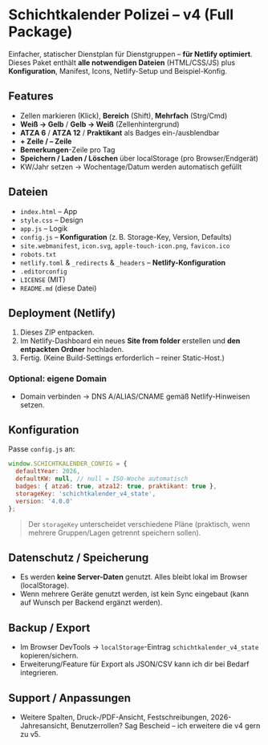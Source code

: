 # Schichtkalender Polizei – v4 (Full Package)

Einfacher, statischer Dienstplan für Dienstgruppen – **für Netlify optimiert**.  
Dieses Paket enthält **alle notwendigen Dateien** (HTML/CSS/JS) plus **Konfiguration**, Manifest, Icons, Netlify-Setup und Beispiel-Konfig.

## Features
- Zellen markieren (Klick), **Bereich** (Shift), **Mehrfach** (Strg/Cmd)
- **Weiß → Gelb** / **Gelb → Weiß** (Zellenhintergrund)
- **ATZA 6** / **ATZA 12** / **Praktikant** als Badges ein-/ausblendbar
- **+ Zeile / – Zeile**
- **Bemerkungen**-Zeile pro Tag
- **Speichern / Laden / Löschen** über localStorage (pro Browser/Endgerät)
- KW/Jahr setzen → Wochentage/Datum werden automatisch gefüllt

## Dateien
- `index.html` – App
- `style.css` – Design
- `app.js` – Logik
- `config.js` – **Konfiguration** (z. B. Storage-Key, Version, Defaults)
- `site.webmanifest`, `icon.svg`, `apple-touch-icon.png`, `favicon.ico`
- `robots.txt`
- `netlify.toml` & `_redirects` & `_headers` – **Netlify-Konfiguration**
- `.editorconfig`
- `LICENSE` (MIT)
- `README.md` (diese Datei)

## Deployment (Netlify)
1. Dieses ZIP entpacken.
2. Im Netlify-Dashboard ein neues **Site from folder** erstellen und **den entpackten Ordner** hochladen.
3. Fertig. (Keine Build-Settings erforderlich – reiner Static-Host.)

### Optional: eigene Domain
- Domain verbinden → DNS A/ALIAS/CNAME gemäß Netlify-Hinweisen setzen.

## Konfiguration
Passe `config.js` an:
```js
window.SCHICHTKALENDER_CONFIG = {
  defaultYear: 2026,
  defaultKW: null, // null = ISO-Woche automatisch
  badges: { atza6: true, atza12: true, praktikant: true },
  storageKey: 'schichtkalender_v4_state',
  version: '4.0.0'
};
```
> Der `storageKey` unterscheidet verschiedene Pläne (praktisch, wenn mehrere Gruppen/Lagen getrennt speichern sollen).

## Datenschutz / Speicherung
- Es werden **keine Server-Daten** genutzt. Alles bleibt lokal im Browser (localStorage).  
- Wenn mehrere Geräte genutzt werden, ist kein Sync eingebaut (kann auf Wunsch per Backend ergänzt werden).

## Backup / Export
- Im Browser DevTools → `localStorage`-Eintrag `schichtkalender_v4_state` kopieren/sichern.
- Erweiterung/Feature für Export als JSON/CSV kann ich dir bei Bedarf integrieren.

## Support / Anpassungen
- Weitere Spalten, Druck-/PDF-Ansicht, Festschreibungen, 2026-Jahresansicht, Benutzerrollen? Sag Bescheid – ich erweitere die v4 gern zu v5.
